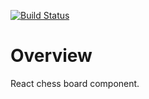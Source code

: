 [![Build Status][status-image]][status-url]

# Overview

React chess board component.

[status-image]: https://img.shields.io/codeship/ad203190-f00d-0132-e182-3ee07e19cdb4/master.svg
[status-url]: https://codeship.com/projects/84481
